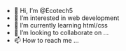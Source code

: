 - 👋 Hi, I’m @Ecotech5
- 👀 I’m interested in web development
- 🌱 I’m currently learning html/css
- 💞️ I’m looking to collaborate on ...
- 📫 How to reach me ...

<!---
Ecotech5/Ecotech5 is a ✨ special ✨ repository because its `README.md` (this file) appears on your GitHub profile.
You can click the Preview link to take a look at your changes.
--->
